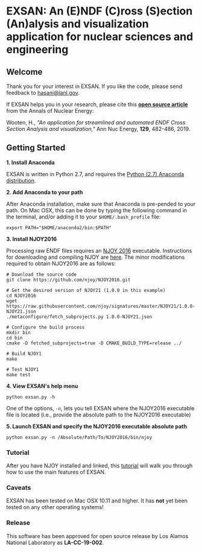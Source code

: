 # EXSAN: An (E)NDF (C)ross (S)ection (An)alysis and visualization application for nuclear sciences and engineering

## Welcome

Thank you for your interest in EXSAN. If you like the code, please send feedback to hasani@lanl.gov.

If EXSAN helps you in your research, please cite this [**open source article**](https://goo.gl/MPt6eY) from the Annals of Nuclear Energy:

Wooten, H., *"An application for streamlined and automated ENDF Cross Section Analysis and visualization,"* Ann Nuc Energy,     **129**, 482-486, 2019.


## Getting Started

**1. Install Anaconda**

EXSAN is written in Python 2.7, and requires the [Python (2.7) Anaconda distribution](https://www.anaconda.com/distribution/).  

**2. Add Anaconda to your path**

After Anaconda installation, make sure that Anaconda is pre-pended to your path. On Mac OSX, this can be done by typing the following command in the terminal, and/or adding it to your `$HOME/.bash_profile` file:

`export PATH="$HOME/anaconda2/bin:$PATH"`

**3. Install NJOY2016**

Processing raw ENDF files requires an [NJOY 2016](https://www.njoy21.io/NJOY2016/) executable. Instructions for downloading and compiling NJOY are [here](http://www.njoy21.io/Build/index.html). The minor modifications required to obtain NJOY2016 are as follows:
```
# Download the source code
git clone https://github.com/njoy/NJOY2016.git

# Get the desired version of NJOY21 (1.0.0 in this example)
cd NJOY2016
wget https://raw.githubusercontent.com/njoy/signatures/master/NJOY21/1.0.0-NJOY21.json
./metaconfigure/fetch_subprojects.py 1.0.0-NJOY21.json

# Configure the build process
mkdir bin
cd bin
cmake -D fetched_subprojects=true -D CMAKE_BUILD_TYPE=release ../

# Build NJOY1
make

# Test NJOY1
make test
```

**4. View EXSAN's help menu**

```
python exsan.py -h
```
One of the options, `-n`, lets you tell EXSAN where the NJOY2016 executable file is located (i.e., provide the absolute path to the NJOY2016 executable)

**5. Launch EXSAN and specify the NJOY2016 executable absolute path**

```
python exsan.py -n /Absolute/Path/To/NJOY2016/bin/njoy
```


### Tutorial
After you have NJOY installed and linked, this [tutorial](https://docs.google.com/presentation/d/1P2XkV6NQazMvSrXv0gHJSfl8rgEkq9fNbID7oCnMgA8/edit?usp=sharing) will walk you through how to use the main features of EXSAN.

### Caveats
EXSAN has been tested on Mac OSX 10.11 and higher. It has **not** yet been tested on any other operating systems!

### Release
This software has been approved for open source release by Los Alamos National Laboratory as **LA-CC-19-002**.
